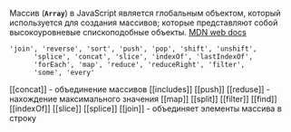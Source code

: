Массив (**`Array`**) в JavaScript является глобальным объектом, который используется для создания массивов; которые представляют собой высокоуровневые спископодобные объекты.
[MDN web docs](https://developer.mozilla.org/ru/docs/Web/JavaScript/Reference/Global_Objects/Array)
```
'join', 'reverse', 'sort', 'push', 'pop', 'shift', 'unshift',
      'splice', 'concat', 'slice', 'indexOf', 'lastIndexOf',
      'forEach', 'map', 'reduce', 'reduceRight', 'filter',
      'some', 'every'
```
[[concat]] - объединение массивов
[[includes]]
[[push]]
[[reduse]] - нахождение максимального значения
[[map]]
[[split]]
[[filter]]
[[find]]
[[indexOf]]
[[slice]]
[[splice]]
[[join]] - объединяет элементы массива в строку


